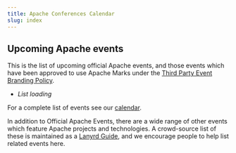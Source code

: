 ```yaml
---
title: Apache Conferences Calendar
slug: index
---
```


## Upcoming Apache events

This is the list of upcoming official Apache events, and
those events which have been approved to use Apache Marks under the 
[Third Party Event Branding Policy][1].

<ul id="events">
 <li><i>List loading</i></li>
</ul>

For a complete list of events see our [calendar](calendar.html).

In addition to Official Apache Events, there are a wide range of other
events which feature Apache projects and technologies. A crowd-source
list of these is maintained as a [Lanyrd Guide][2], and we encourage
people to help list related events here.

<script src="/js/jquery.js"></script>
<script src="/js/events-calendar.js"></script>
<script src="https://apis.google.com/js/client.js"></script>

  [1]: http://www.apache.org/foundation/marks/events.html
  [2]: http://lanyrd.com/guides/apache-software-and-technologies/
